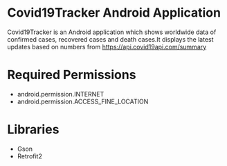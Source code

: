 # Covid19Tracker Android Application
  Covid19Tracker is an Android application which shows worldwide data of confirmed cases, recovered cases and death cases.It displays the latest updates based on numbers from https://api.covid19api.com/summary
  
# Required Permissions
- android.permission.INTERNET
- android.permission.ACCESS_FINE_LOCATION

# Libraries
- Gson
- Retrofit2
